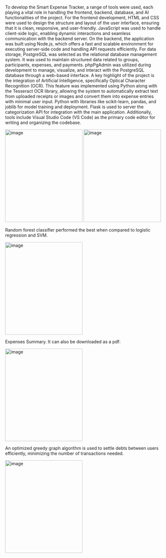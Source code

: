 To develop the Smart Expense Tracker, a range of tools were used, each playing a vital role in handling the frontend, backend, database, and AI functionalities of the project.
For the frontend development, HTML and CSS were used to design the structure and layout of the user interface, ensuring that it is clean, responsive, and user-friendly. JavaScript was used to handle client-side logic, enabling dynamic interactions and seamless communication with the backend server.
On the backend, the application was built using Node.js, which offers a fast and scalable environment for executing server-side code and handling API requests efficiently.
For data storage, PostgreSQL was selected as the relational database management system. It was used to maintain structured data related to groups, participants, expenses, and payments. phpPgAdmin was utilized during development to manage, visualize, and interact with the PostgreSQL database through a web-based interface.
A key highlight of the project is the integration of Artificial Intelligence, specifically Optical Character Recognition (OCR). This feature was implemented using Python along with the Tesseract OCR library, allowing the system to automatically extract text from uploaded receipts or images and convert them into expense entries with minimal user input.
Python with libraries like scikit-learn, pandas, and joblib for model training and deployment. Flask is used to server the categorization API for integration with the main application.
Additionally, tools include Visual Studio Code (VS Code) as the primary code editor for writing and organizing the codebase.

<img width="250" height="300" alt="image" src="https://github.com/user-attachments/assets/e6b1e520-2f72-4a8a-b198-c491438c9eff" />

<img width="250" height="300" alt="image" src="https://github.com/user-attachments/assets/dc983b12-c58e-4f98-a163-aa751cdfe00b" />

Random forest classifier performed the best when compared to logistic regression and SVM.

<img width="250" height="300" alt="image" src="https://github.com/user-attachments/assets/3878705d-1ec0-48fd-ba3e-278b54f255d8" />

Expenses Summary. It can also be downloaded as a pdf:

<img width="250" height="300" alt="image" src="https://github.com/user-attachments/assets/c85ff0b8-63fe-4074-9585-86b0db3bb0e2" />

An optimized greedy graph algorithm is used to settle debts between users efficiently, minimizing the number of transactions needed.

<img width="250" height="300" alt="image" src="https://github.com/user-attachments/assets/e4bda51a-1454-4896-ac7e-1587aad21bc0" />
